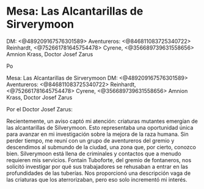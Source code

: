 # Mesa: Las Alcantarillas de Sirverymoon
DM: <@489209167576301589> 
Aventureros: <@846811083725340722> Reinhardt, <@752661781645754478> Cyrene, <@356689739631558656> Amnion Krass, Doctor Josef Zarus

Po

Mesa: Las Alcantarillas de Sirverymoon
DM: <@489209167576301589> 
Aventureros: <@846811083725340722> Reinhardt, <@752661781645754478> Cyrene, <@356689739631558656> Amnion Krass, Doctor Josef Zarus

Por el Doctor Josef Zarus:

Recientemente, un aviso captó mi atención: criaturas mutantes emergían de las alcantarillas de Silverymoon. Esto representaba una oportunidad única para avanzar en mi investigación sobre la mejora de la raza humana. Sin perder tiempo, me reuní con un grupo de aventureros del gremio y descendimos al submundo de la ciudad, una zona que, por cierto, conozco bien. Silverymoon está llena de criminales y contactos que a menudo requieren mis servicios.
Fontain Tuboforte, del gremio de fontaneros, nos solicitó investigar por qué sus trabajadores se rehusaban a entrar en las profundidades de las tuberías. Nos proporcionó una descripción vaga de las criaturas que los aterrorizaban, pero eso solo incrementó mi interés.

